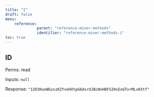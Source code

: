```yaml
---
title: "I"
draft: false
menu:
    reference:
              parent: "reference-miner-methods"
              identifier: "reference-miner-methods-i"
toc: true
---
```


## ID

Perms: read

Inputs: `null`

Response: `"12D3KooWGzxzKZYveHXtpG6AsrUJBcWxHBFS2HsEoGTxrMLvKXtf"`
